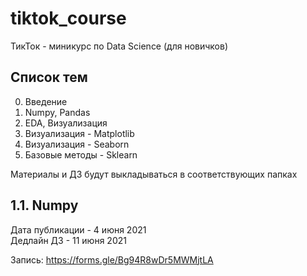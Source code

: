 # tiktok_course
ТикТок - миникурс по Data Science (для новичков)

## Список тем
0. Введение 
1. Numpy, Pandas
2. EDA, Визуализация
3. Визуализация - Matplotlib
4. Визуализация - Seaborn
5. Базовые методы - Sklearn

Материалы и ДЗ будут выкладываться в соответствующих папках

## 1.1. Numpy
Дата публикации - 4 июня 2021  
Дедлайн ДЗ - 11 июня 2021  


Запись: https://forms.gle/Bg94R8wDr5MWMjtLA 
